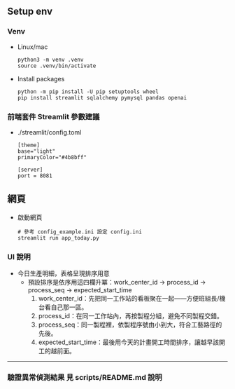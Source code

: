 

## Setup env

### Venv
* Linux/mac

    ```
    python3 -m venv .venv
    source .venv/bin/activate
    ```

* Install packages
    ```
    python -m pip install -U pip setuptools wheel
    pip install streamlit sqlalchemy pymysql pandas openai
    ```
### 前端套件 Streamlit 參數建議
* ./streamlit/config.toml
    ```
    [theme]
    base="light"
    primaryColor="#4b8bff"

    [server]
    port = 8081
    ```

## 網頁

* 啟動網頁
    ```
    # 參考 config_example.ini 設定 config.ini 
    streamlit run app_today.py
    ```

### UI 說明

* 今日生產明細，表格呈現排序用意
    * 預設排序是依序用這四欄升冪：work_center_id → process_id → process_seq → expected_start_time
    	1.	work_center_id：先把同一工作站的看板聚在一起——方便班組長/機台看自己那一區。
        2.	process_id：在同一工作站內，再按製程分組，避免不同製程交錯。
        3.	process_seq：同一製程裡，依製程序號由小到大，符合工藝路徑的先後。
        4.	expected_start_time：最後用今天的計畫開工時間排序，讓越早該開工的越前面。

---

### 驗證異常偵測結果 見 scripts/README.md 說明
